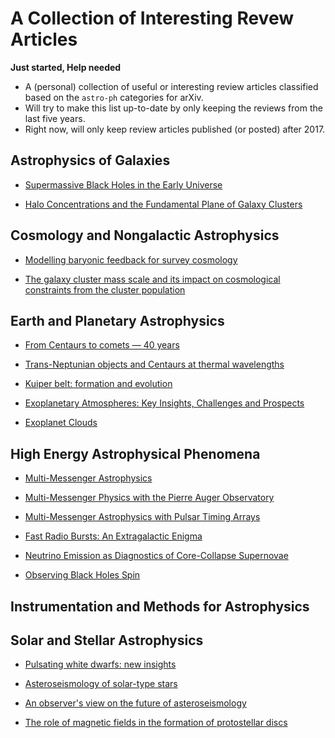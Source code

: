 # A Collection of Interesting Revew Articles

**Just started, Help needed**

* A (personal) collection of useful or interesting review articles classified based on the `astro-ph` categories for arXiv.
* Will try to make this list up-to-date by only keeping the reviews from the last five years.
* Right now, will only keep review articles published (or posted) after 2017.

## Astrophysics of Galaxies

* [Supermassive Black Holes in the Early Universe](https://arxiv.org/abs/1904.12890)

* [Halo Concentrations and the Fundamental Plane of Galaxy Clusters](https://arxiv.org/abs/1901.00008)

## Cosmology and Nongalactic Astrophysics

* [Modelling baryonic feedback for survey cosmology](https://arxiv.org/abs/1905.06082)

* [The galaxy cluster mass scale and its impact on cosmological constraints from the cluster population](https://arxiv.org/abs/1902.10837)

## Earth and Planetary Astrophysics

* [From Centaurs to comets — 40 years](https://arxiv.org/abs/1905.08892)

* [Trans-Neptunian objects and Centaurs at thermal wavelengths](https://arxiv.org/abs/1905.07158)

* [Kuiper belt: formation and evolution](https://arxiv.org/abs/1904.02980)

* [Exoplanetary Atmospheres: Key Insights, Challenges and Prospects](https://arxiv.org/abs/1904.03190)

* [Exoplanet Clouds](https://arxiv.org/abs/1812.03793)

## High Energy Astrophysical Phenomena

* [Multi-Messenger Astrophysics](https://arxiv.org/abs/1906.10212)
* [Multi-Messenger Physics with the Pierre Auger Observatory](https://arxiv.org/abs/1904.11918)
* [Multi-Messenger Astrophysics with Pulsar Timing Arrays](https://arxiv.org/abs/1903.07644)

* [Fast Radio Bursts: An Extragalactic Enigma](https://arxiv.org/abs/1906.05878)

* [Neutrino Emission as Diagnostics of Core-Collapse Supernovae](https://arxiv.org/abs/1904.11067)

* [Observing Black Holes Spin](https://arxiv.org/abs/1903.11704)

## Instrumentation and Methods for Astrophysics

## Solar and Stellar Astrophysics

* [Pulsating white dwarfs: new insights](https://arxiv.org/abs/1907.00115)

* [Asteroseismology of solar-type stars](https://arxiv.org/abs/1906.12262)

* [An observer's view on the future of asteroseismology](https://arxiv.org/abs/1905.13036)

* [The role of magnetic fields in the formation of protostellar discs](https://arxiv.org/abs/1812.06728)